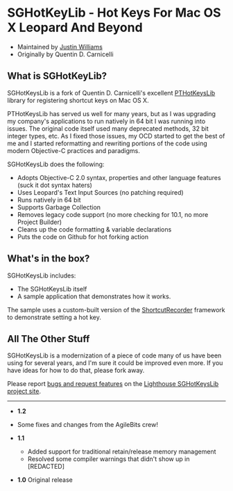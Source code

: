 SGHotKeyLib - Hot Keys For Mac OS X Leopard And Beyond
=========================

* Maintained by [Justin Williams](http://www.secondgearsoftware.com)
* Originally by Quentin D. Carnicelli

What is SGHotKeyLib?
-------------------------

SGHotKeysLib is a fork of Quentin D. Carnicelli's excellent [PTHotKeysLib](http://rogueamoeba.com/sources/) library for registering shortcut keys on Mac OS X.

PTHotKeysLib has served us well for many years, but as I was upgrading my company's applications to run natively in 64 bit I was running into issues.  The original code itself used many deprecated methods, 32 bit integer types, etc.  As I fixed those issues, my OCD started to get the best of me and I started reformatting and rewriting portions of the code using modern Objective-C practices and paradigms.  

SGHotKeysLib does the following:

* Adopts Objective-C 2.0 syntax, properties and other language features (suck it dot syntax haters)
* Uses Leopard's Text Input Sources (no patching required)
* Runs natively in 64 bit
* Supports Garbage Collection
* Removes legacy code support (no more checking for 10.1, no more Project Builder)
* Cleans up the code formatting & variable declarations
* Puts the code on Github for hot forking action

What's in the box?
-------------------------

SGHotKeysLib includes:

* The SGHotKeysLib itself 
* A sample application that demonstrates how it works.  

The sample uses a custom-built version of the [ShortcutRecorder](http://code.google.com/p/shortcutrecorder/) framework to demonstrate setting a hot key.  

All The Other Stuff
-------------------------

SGHotKeysLib is a modernization of a piece of code many of us have been using for several years, and I'm sure it could be improved even more.  If you have ideas for how to do that, please fork away. 

Please report [bugs and request features](http://secondgear.lighthouseapp.com/projects/34579-sghotkeyslib/tickets/new) on the [Lighthouse SGHotKeysLib project site](http://secondgear.lighthouseapp.com/projects/34579-sghotkeyslib/tickets?q=all).

---------------------------------------

* **1.2** 

* Some fixes and changes from the AgileBits crew! 

* **1.1** 

  * Added support for traditional retain/release memory management
  * Resolved some compiler warnings that didn't show up in [REDACTED]

* **1.0** Original release